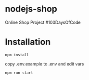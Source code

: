 # nodejs-shop

Online Shop Project #100DaysOfCode

# Installation

```
npm install
```

copy .env.example to .env and edit vars

```
npm run start
```
